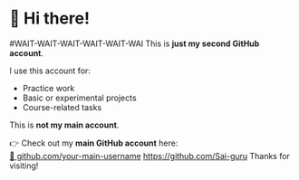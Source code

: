 # 👋 Hi there!
#WAIT-WAIT-WAIT-WAIT-WAIT-WAI
This is **just my second GitHub account**.

I use this account for:
- Practice work
- Basic or experimental projects
- Course-related tasks

This is **not my main account**.

👉 Check out my **main GitHub account** here:  
[🔗 github.com/your-main-username](https://github.com/Sai-guru)
https://github.com/Sai-guru
Thanks for visiting!
